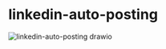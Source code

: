 # linkedin-auto-posting

![linkedin-auto-posting drawio](https://github.com/gogumaC/linkedin-auto-posting/assets/59639035/3ad49e03-a4ac-49fd-8409-e47bfc94dbfe)
